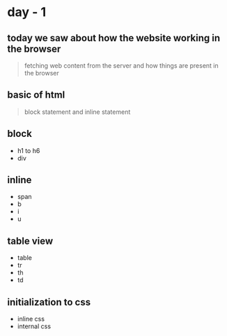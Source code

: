 # day - 1

## today we saw about how the website working in the browser

> fetching web content from the server and how things are present in the browser

## basic of html

> block statement and inline statement

## block
- h1 to h6
- div

## inline
- span
- b
- i 
- u

## table view
- table
- tr
- th
- td

## initialization to css

- inline css
- internal css